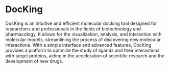 # DocKing

DocKing is an intuitive and efficient molecular docking tool designed for researchers and professionals in the fields of biotechnology and pharmacology. It allows for the visualization, analysis, and interaction with molecular models, streamlining the process of discovering new molecular interactions. With a simple interface and advanced features, DocKing provides a platform to optimize the study of ligands and their interactions with target proteins, aiding in the acceleration of scientific research and the development of new drugs.